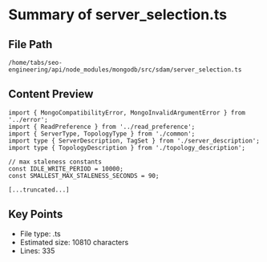 # Summary of server_selection.ts
  
## File Path
`/home/tabs/seo-engineering/api/node_modules/mongodb/src/sdam/server_selection.ts`

## Content Preview
```
import { MongoCompatibilityError, MongoInvalidArgumentError } from '../error';
import { ReadPreference } from '../read_preference';
import { ServerType, TopologyType } from './common';
import type { ServerDescription, TagSet } from './server_description';
import type { TopologyDescription } from './topology_description';

// max staleness constants
const IDLE_WRITE_PERIOD = 10000;
const SMALLEST_MAX_STALENESS_SECONDS = 90;

[...truncated...]
```

## Key Points
- File type: .ts
- Estimated size: 10810 characters
- Lines: 335
